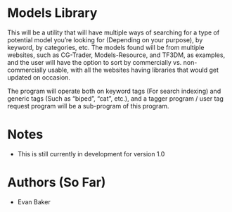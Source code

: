 # Models Library
This will be a utility that will have multiple ways of searching for a type of potential model you’re looking for (Depending on your purpose), by keyword, by categories, etc. The models found will be from multiple websites, such as CG-Trader, Models-Resource, and TF3DM, as examples, and the user will have the option to sort by commercially vs. non-commercially usable, with all the websites having libraries that would get updated on occasion.


The program will operate both on keyword tags (For search indexing) and generic tags (Such as “biped”, “cat”, etc.), and a tagger program / user tag request program will be a sub-program of this program. 


# Notes
- This is still currently in development for version 1.0

# Authors (So Far)
- Evan Baker

